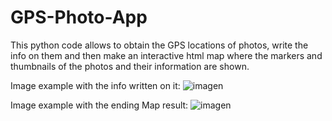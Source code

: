 # GPS-Photo-App
This python code allows to obtain the GPS locations of photos, write the info on them and then make an interactive html map where the markers and thumbnails of the photos and their information are shown.

Image example with the info written on it:
![imagen](https://github.com/user-attachments/assets/22a9081a-7c38-4b33-b1f8-77d1a4284299)

Image example with the ending Map result:
![imagen](https://github.com/user-attachments/assets/0daac86c-eb93-4f1f-95e2-1d778362d673)

